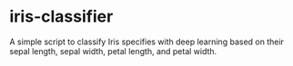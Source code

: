 # iris-classifier

A simple script to classify Iris specifies with deep learning based on their sepal length, sepal width, petal length, and petal width. 
